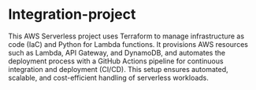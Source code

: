 # Integration-project

This AWS Serverless project uses Terraform to manage infrastructure as code (IaC) and Python for Lambda functions. It provisions AWS resources such as Lambda, API Gateway, and DynamoDB, and automates the deployment process with a GitHub Actions pipeline for continuous integration and deployment (CI/CD). This setup ensures automated, scalable, and cost-efficient handling of serverless workloads.